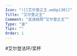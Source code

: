 ```yaml
---
Icon: "![[艾尔登之王.webp|30]]"
Title: "艾尔登之王"
Comment: "走进结局“艾尔登之王”"
Type: "金"
Tips: ""
Order: 1
---
```


#艾尔登法环/奖杯 